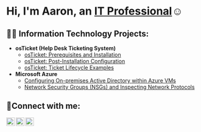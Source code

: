 <h1>Hi, I'm Aaron, an <a href="https://www.linkedin.com/in/aaron-h-759061138/">IT Professional</a>☺</h1>

<h2>👨‍💻 Information Technology Projects:</h2>

- <b>osTicket (Help Desk Ticketing System)</b>
  - [osTicket: Prerequisites and Installation](https://github.com/AaronHaist/osticket-prereqs)
  - [osTicket: Post-Installation Configuration](https://github.com/AaronHaist/post-install-config)
  - [osTicket: Ticket Lifecycle Examples](https://github.com/AaronHaist/ticket-lifecycle)
- <b>Microsoft Azure</b>
  - [Configuring On-premises Active Directory within Azure VMs](https://github.com/AaronHaist/configure-ad)
  - [Network Security Groups (NSGs) and Inspecting Network Protocols](https://github.com/AaronHaist/azure-network-protocols)

<h2>🤳Connect with me:</h2>

[<img align="left" alt="Josh | Twitter" width="22px" src="https://cdn.jsdelivr.net/npm/simple-icons@v3/icons/twitter.svg" />][twitter]
[<img align="left" alt="Josh | LinkedIn" width="22px" src="https://cdn.jsdelivr.net/npm/simple-icons@v3/icons/linkedin.svg" />][linkedin]
[<img align="left" alt="Josh | Instagram" width="22px" src="https://cdn.jsdelivr.net/npm/simple-icons@v3/icons/instagram.svg" />][instagram]

[twitter]: https://twitter.com/AaronHaist
[instagram]: https://www.instagram.com/aaronhaist
[linkedin]: https://www.linkedin.com/in/aaron-h-759061138
